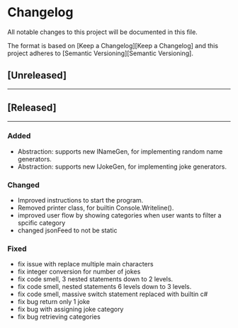 # Changelog
All notable changes to this project will be documented in this file.

The format is based on [Keep a Changelog][Keep a Changelog] and this project adheres to [Semantic Versioning][Semantic Versioning].

## [Unreleased]


---

## [Released]

---

### Added

- Abstraction: supports new INameGen, for implementing random name generators.
- Abstraction: supports new IJokeGen, for implementing joke generators.

### Changed

- Improved instructions to start the program.
- Removed printer class, for builtin Console.Writeline().
- improved user flow by showing categories when user wants to filter a spcific category
- changed jsonFeed to not be static

### Fixed

- fix issue with replace multiple main characters
- fix integer conversion for number of jokes
- fix code smell, 3 nested statements down to 2 levels.
- fix code smell, nested statements 6 levels down to 3 levels.
- fix code smell, massive switch statement replaced with builtin c#
- fix bug return only 1 joke
- fix bug with assigning joke category
- fix bug retrieving categories
